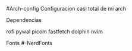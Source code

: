 #Arch-config
Configuracion casi total de mi arch

Dependencias

rofi
pywal
picom
fastfetch
dolphin
nvim

Fonts
#-NerdFonts
